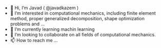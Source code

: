 - 👋 Hi, I’m Javad ( @javadkazem )
- 👀 I’m interested in computational mechanics, including finite element method, proper generalized decomposition, shape optimization problems and ...
- 🌱 I’m currently learning machin learning
- 💞️ I’m looking to collaborate on all fields of computational mechanics.
- 📫 How to reach me ...

<!---
javadkazem/javadkazem is a ✨ special ✨ repository because its `README.md` (this file) appears on your GitHub profile.
You can click the Preview link to take a look at your changes.
--->
